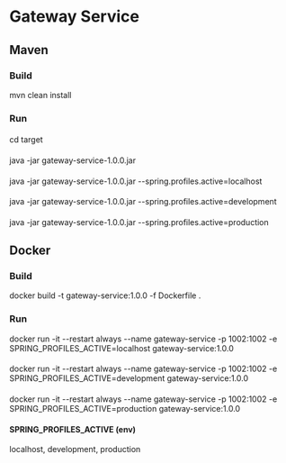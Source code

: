 # Gateway Service

## Maven
### Build
mvn clean install
### Run
####
cd target
####
java -jar gateway-service-1.0.0.jar
####
java -jar gateway-service-1.0.0.jar --spring.profiles.active=localhost
####
java -jar gateway-service-1.0.0.jar --spring.profiles.active=development
####
java -jar gateway-service-1.0.0.jar --spring.profiles.active=production

## Docker
### Build
docker build -t gateway-service:1.0.0 -f Dockerfile .

### Run
docker run -it --restart always --name gateway-service -p 1002:1002 -e SPRING_PROFILES_ACTIVE=localhost gateway-service:1.0.0
####
docker run -it --restart always --name gateway-service -p 1002:1002 -e SPRING_PROFILES_ACTIVE=development gateway-service:1.0.0
####
docker run -it --restart always --name gateway-service -p 1002:1002 -e SPRING_PROFILES_ACTIVE=production gateway-service:1.0.0

#### SPRING_PROFILES_ACTIVE (env)
localhost, development, production